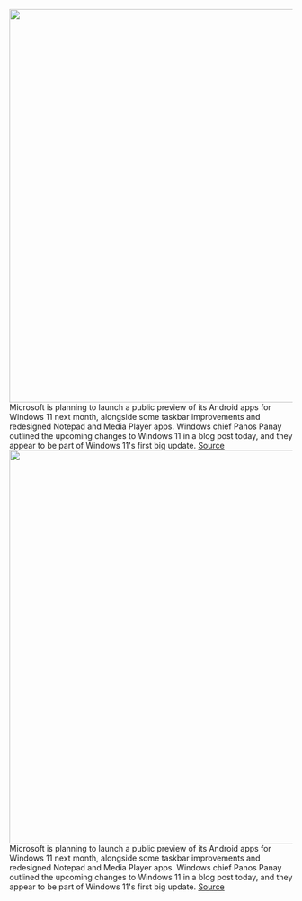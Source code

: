 <img src='https://cdn.vox-cdn.com/thumbor/KHb6HXL6NKwx3Gpk5EyJO3_mHFE=/0x0:1650x1100/1200x800/filters:focal(693x418:957x682)/cdn.vox-cdn.com/uploads/chorus_image/image/70434120/windows11main.0.jpg' width='700px' /><br/>
Microsoft is planning to launch a public preview of its Android apps for Windows 11 next month, alongside some taskbar improvements and redesigned Notepad and Media Player apps. Windows chief Panos Panay outlined the upcoming changes to Windows 11 in a blog post today, and they appear to be part of Windows 11's first big update.
<a href='https://www.theverge.com/2022/1/26/22902477/microsoft-windows-11-update-android-apps-preview-taskbar-notepad-media-player'> Source <a/><img src='https://cdn.vox-cdn.com/thumbor/KHb6HXL6NKwx3Gpk5EyJO3_mHFE=/0x0:1650x1100/1200x800/filters:focal(693x418:957x682)/cdn.vox-cdn.com/uploads/chorus_image/image/70434120/windows11main.0.jpg' width='700px' /><br/>
Microsoft is planning to launch a public preview of its Android apps for Windows 11 next month, alongside some taskbar improvements and redesigned Notepad and Media Player apps. Windows chief Panos Panay outlined the upcoming changes to Windows 11 in a blog post today, and they appear to be part of Windows 11's first big update.
<a href='https://www.theverge.com/2022/1/26/22902477/microsoft-windows-11-update-android-apps-preview-taskbar-notepad-media-player'> Source <a/>